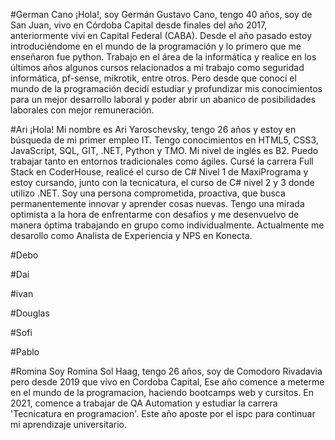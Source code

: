 #German Cano
¡Hola!, soy Germán Gustavo Cano, tengo 40 años, soy de San Juan, vivo en Córdoba Capital desde finales del año 2017, anteriormente viví en Capital Federal (CABA). Desde el año pasado estoy introduciéndome en el mundo de la programación y lo primero que me enseñaron fue python.
Trabajo en el área de la informática y realice en los últimos años algunos cursos relacionados a mi trabajo como seguridad informática, pf-sense, mikrotik, entre otros. Pero desde que conocí el mundo de la programación decidí estudiar y profundizar mis conocimientos para un mejor desarrollo laboral y poder abrir un abanico de posibilidades laborales con mejor remuneración.

#Ari
¡Hola! Mi nombre es Ari Yaroschevsky, tengo 26 años y estoy en búsqueda de mi primer empleo IT.
Tengo conocimientos en HTML5, CSS3, JavaScript, SQL, GIT, .NET, Python y TMO.  Mi nivel de inglés es B2. Puedo trabajar tanto en entornos tradicionales como ágiles.
Cursé la carrera Full Stack en CoderHouse, realicé el curso de C# Nivel 1 de MaxiPrograma y estoy cursando, junto con la tecnicatura, el curso de C# nivel 2 y 3 donde utilizo .NET. 
Soy una persona comprometida, proactiva, que busca permanentemente innovar y aprender cosas nuevas. Tengo una mirada optimista a la hora de enfrentarme con desafíos y me desenvuelvo de manera óptima trabajando en grupo como individualmente.
Actualmente me desarollo como Analista de Experiencia y NPS en Konecta.

#Debo

#Dai

#ivan

#Douglas

#Sofi

#Pablo

#Romina
Soy Romina Sol Haag, tengo 26 años, soy de Comodoro Rivadavia pero desde 2019 que vivo en Cordoba Capital, Ese año comence a meterme en el mundo de la programacion, haciendo bootcamps web y cursitos. En 2021, comence a trabajar de QA Automation y estudiar la carrera 'Tecnicatura en programacion'. Este año aposte por el ispc para continuar mi aprendizaje universitario.

